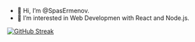 
* 👋 Hi, I’m @SpasErmenov.
* 👀 I’m interested in Web Developmen with React and Node.js.

[![GitHub Streak](https://github-readme-streak-stats.herokuapp.com/?user=SpasErmenov)](https://git.io/streak-stats)
